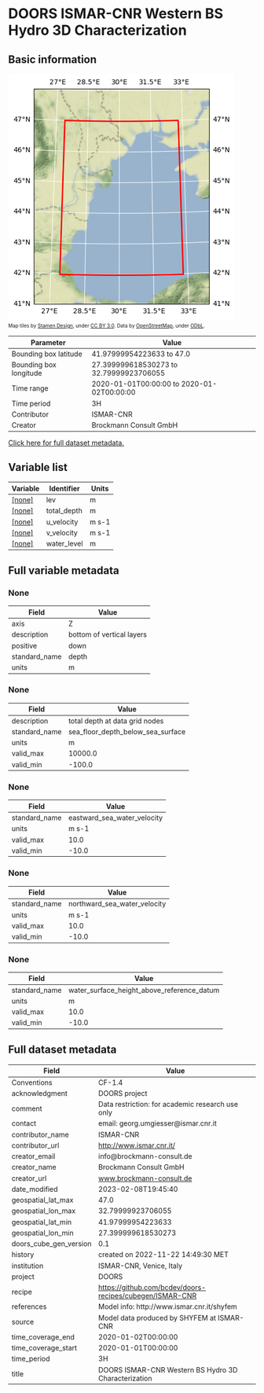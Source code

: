 # DOORS ISMAR-CNR Western BS Hydro 3D Characterization

## Basic information

![Bounding box map](west2018_01_01_2020_reg_hydro_0.01.png)<br>
<span style="font-size: x-small">Map tiles by <a href="http://stamen.com">Stamen Design</a>, under <a href="http://creativecommons.org/licenses/by/3.0">CC BY 3.0</a>. Data by <a href="http://openstreetmap.org">OpenStreetMap</a>, under <a href="http://www.openstreetmap.org/copyright">ODbL</a>.</span>

| Parameter | Value |
| ---- | ---- |
| Bounding box latitude | 41.97999954223633 to 47.0 |
| Bounding box longitude | 27.399999618530273 to 32.79999923706055 |
| Time range | 2020-01-01T00:00:00 to 2020-01-02T00:00:00 |
| Time period | 3H |
| Contributor | ISMAR-CNR |
| Creator | Brockmann Consult GmbH |

[Click here for full dataset metadata.](#full-metadata)

## Variable list

| Variable | Identifier | Units |
| ---- | ---- | ---- |
| [\[none\]](#lev) | lev | m |
| [\[none\]](#total\_depth) | total\_depth | m |
| [\[none\]](#u\_velocity) | u\_velocity | m s\-1 |
| [\[none\]](#v\_velocity) | v\_velocity | m s\-1 |
| [\[none\]](#water\_level) | water\_level | m |

## Full variable metadata

### <a name="lev"></a>None

| Field | Value |
| ---- | ---- |
| axis | Z |
| description | bottom of vertical layers |
| positive | down |
| standard\_name | depth |
| units | m |

### <a name="total_depth"></a>None

| Field | Value |
| ---- | ---- |
| description | total depth at data grid nodes |
| standard\_name | sea\_floor\_depth\_below\_sea\_surface |
| units | m |
| valid\_max | 10000.0 |
| valid\_min | -100.0 |

### <a name="u_velocity"></a>None

| Field | Value |
| ---- | ---- |
| standard\_name | eastward\_sea\_water\_velocity |
| units | m s\-1 |
| valid\_max | 10.0 |
| valid\_min | -10.0 |

### <a name="v_velocity"></a>None

| Field | Value |
| ---- | ---- |
| standard\_name | northward\_sea\_water\_velocity |
| units | m s\-1 |
| valid\_max | 10.0 |
| valid\_min | -10.0 |

### <a name="water_level"></a>None

| Field | Value |
| ---- | ---- |
| standard\_name | water\_surface\_height\_above\_reference\_datum |
| units | m |
| valid\_max | 10.0 |
| valid\_min | -10.0 |

## <a name="full-metadata"></a>Full dataset metadata

| Field | Value |
| ---- | ---- |
| Conventions | CF\-1\.4 |
| acknowledgment | DOORS project |
| comment | Data restriction: for academic research use only |
| contact | email: georg\.umgiesser@ismar\.cnr\.it |
| contributor\_name | ISMAR\-CNR |
| contributor\_url | [http://www\.ismar\.cnr\.it/](http://www.ismar.cnr.it/) |
| creator\_email | info@brockmann\-consult\.de |
| creator\_name | Brockmann Consult GmbH |
| creator\_url | [www\.brockmann\-consult\.de](http://www.brockmann-consult.de) |
| date\_modified | 2023\-02\-08T19:45:40 |
| geospatial\_lat\_max | 47.0 |
| geospatial\_lon\_max | 32.79999923706055 |
| geospatial\_lat\_min | 41.97999954223633 |
| geospatial\_lon\_min | 27.399999618530273 |
| doors\_cube\_gen\_version | 0\.1 |
| history | created on 2022\-11\-22 14:49:30 MET |
| institution | ISMAR\-CNR, Venice, Italy |
| project | DOORS |
| recipe | [https://github\.com/bcdev/doors\-recipes/cubegen/ISMAR\-CNR](https://github.com/bcdev/doors-recipes/cubegen/ISMAR-CNR) |
| references | Model info: http://www\.ismar\.cnr\.it/shyfem |
| source | Model data produced by SHYFEM at ISMAR\-CNR |
| time\_coverage\_end | 2020\-01\-02T00:00:00 |
| time\_coverage\_start | 2020\-01\-01T00:00:00 |
| time\_period | 3H |
| title | DOORS ISMAR\-CNR Western BS Hydro 3D Characterization |


